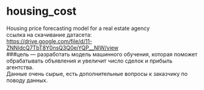 # housing_cost
Housing price forecasting model for a real estate agency  
ссылка на скачивание датасета:  
https://drive.google.com/file/d/11-ZNNIdcQ7TbT8Y0nsQ3Q0eiYQP__NIW/view  
###цель 
— разработать модель машинного обучения, которая поможет обрабатывать объявления и увеличит число сделок и прибыль агентства.  
Данные очень сырые, есть дополнительные вопросы к заказчику по поводу данных.
